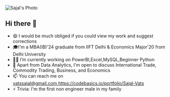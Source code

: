 ![Sajal's Photo](https://github.com/SajalVats/Photo/blob/main/Portfolio%20Self%20Image.png)

## Hi there 👋

- 😄 I would be much obliged if you could view my work and suggest corrections
- 🎓I'm a MBA(IB)'24 graduate from IIFT Delhi & Economics Major'20 from Delhi University
- 🧑‍💻 I’m currently working on PowerBI,Excel,MySQL,Beginner Python
- 👯 Apart from Data Analytics, I'm open to discuss International Trade, Commodity Trading, Business, and Economics
- 📫 You can reach me on vatssajal@gmail.com,https://codebasics.io/portfolio/Sajal-Vats
- ⚡ Trivia: I'm the first non engineer male in my family
